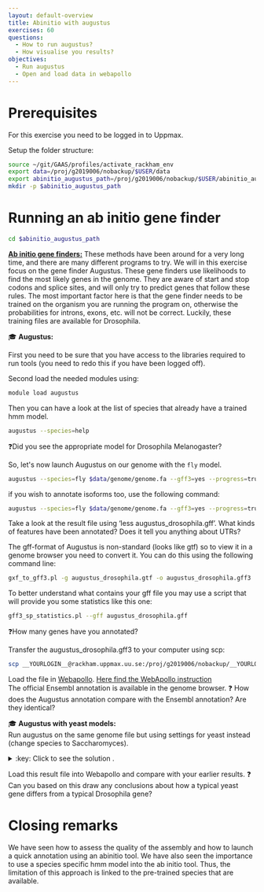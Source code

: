 ```yaml
---
layout: default-overview
title: Abinitio with augustus
exercises: 60
questions:
  - How to run augustus?
  - How visualise you results?
objectives:
  - Run augustus
  - Open and load data in webapollo
---
```



# Prerequisites

For this exercise you need to be logged in to Uppmax.

Setup the folder structure:

```bash
source ~/git/GAAS/profiles/activate_rackham_env
export data=/proj/g2019006/nobackup/$USER/data
export abinitio_augustus_path=/proj/g2019006/nobackup/$USER/abinitio_augustus
mkdir -p $abinitio_augustus_path
```

# Running an ab initio gene finder

```bash
cd $abinitio_augustus_path
```

<u>**Ab initio gene finders:**</u> These methods have been around for a very long time, and there are many different programs to try. We will in this exercise focus on the gene finder Augustus. These gene finders use likelihoods to find the most likely genes in the genome. They are aware of start and stop codons and splice sites, and will only try to predict genes that follow these rules. The most important factor here is that the gene finder needs to be trained on the organism you are running the program on, otherwise the probabilities for introns, exons, etc. will not be correct. Luckily, these training files are available for Drosophila.


:mortar_board: **Augustus:**

First you need to be sure that you have access to the libraries required to run tools (you need to redo this if you have been logged off).

Second load the needed modules using:  
``` bash
module load augustus
```
Then you can have a look at the list of species that already have a trained hmm model.  

```bash
augustus --species=help
```

:question:Did you see the appropriate model for Drosophila Melanogaster?

So, let's now launch Augustus on our genome with the `fly` model.

```bash
augustus --species=fly $data/genome/genome.fa --gff3=yes --progress=true > augustus_drosophila.gff
```

if you wish to annotate isoforms too, use the following command:

```bash
augustus --species=fly $data/genome/genome.fa --gff3=yes --progress=true --alternatives-from-sampling=true > augustus_drosophila_isoform.gff
```

Take a look at the result file using ‘less augustus\_drosophila.gff’. What kinds of features have been annotated? Does it tell you anything about UTRs?

The gff-format of Augustus is non-standard (looks like gtf) so to view it in a genome browser you need to convert it. You can do this using the following command line:

```bash
gxf_to_gff3.pl -g augustus_drosophila.gtf -o augustus_drosophila.gff3
```
To better understand what contains your gff file you may use a script that will provide you some statistics like this one:
```bash
gff3_sp_statistics.pl --gff augustus_drosophila.gff
```
:question:How many genes have you annotated?


Transfer the augustus\_drosophila.gff3 to your computer using scp:    
```bash
scp __YOURLOGIN__@rackham.uppmax.uu.se:/proj/g2019006/nobackup/__YOURLOGIN__/abinitio_augustus/augustus_drosophila.gff3 .  
```
Load the file in [Webapollo](http://annotation-prod.scilifelab.se:8080/NBIS_course). [Here find the WebApollo instruction](webapollo_usage)
<br/>The official Ensembl annotation is available in the genome browser.
:question: How does the Augustus annotation compare with the Ensembl annotation? Are they identical?

:mortar_board: **Augustus with yeast models:**  
Run augustus on the same genome file but using settings for yeast instead (change species to Saccharomyces).

<details>
<summary>:key: Click to see the solution .</summary>
<code> augustus --species=saccharomyces $data/genome/genome.fa --gff3=on > augustus_saccharomyces.gff

</code>
</details>

Load this result file into Webapollo and compare with your earlier results.
:question: Can you based on this draw any conclusions about how a typical yeast gene differs from a typical Drosophila gene?

# Closing remarks

We have seen how to assess the quality of the assembly and how to launch a quick annotation using an abinitio tool.
We have also seen the importance to use a species specific hmm model into the ab initio tool. Thus, the limitation of this approach is linked to the pre-trained species that are available.
